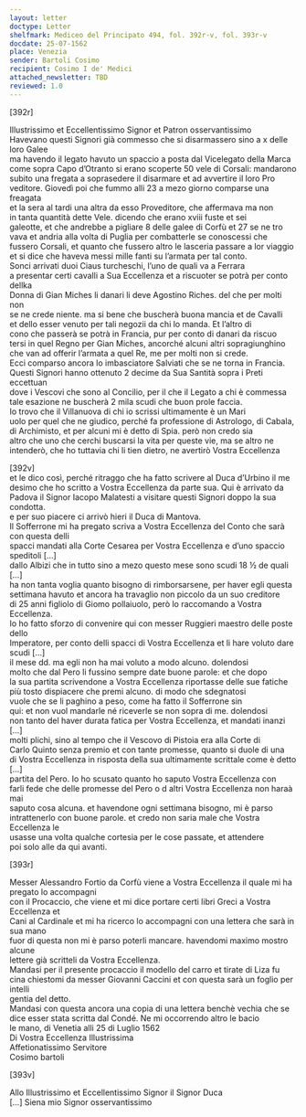 ```yaml
---
layout: letter
doctype: Letter
shelfmark: Mediceo del Principato 494, fol. 392r-v, fol. 393r-v
docdate: 25-07-1562
place: Venezia
sender: Bartoli Cosimo
recipient: Cosimo I de' Medici
attached_newsletter: TBD
reviewed: 1.0
---
```


[392r]  
  
Illustrissimo et Eccellentissimo Signor et Patron osservantissimo  
Havevano questi Signori già commesso che si disarmassero sino a x delle loro Galee  
ma havendo il legato havuto un spaccio a posta dal Vicelegato della Marca  
come sopra Capo d’Otranto si erano scoperte 50 vele di Corsali: mandarono  
subito una fregata a soprasedere il disarmare et ad avvertire il loro Pro  
veditore. Giovedì poi che fummo alli 23 a mezo giorno comparse una freagata  
et la sera al tardi una altra da esso Proveditore, che affermava ma non  
in tanta quantità dette Vele. dicendo che erano xviii fuste et sei  
galeotte, et che andrebbe a pigliare 8 delle galee di Corfù et 27 se ne tro  
vava et andria alla volta di Puglia per combatterle se conoscessi che  
fussero Corsali, et quanto che fussero altro le lasceria passare a lor viaggio  
et si dice che haveva messi mille fanti su l’armata per tal conto.  
Sonci arrivati duoi Ciaus turcheschi, l’uno de quali va a Ferrara  
a presentar certi cavalli a Sua Eccellenza et a riscuoter se potrà per conto dellka  
Donna di Gian Miches li danari li deve Agostino Riches. del che per molti non   
se ne crede niente. ma si bene che buscherà buona mancia et de Cavalli  
et dello esser venuto per tali negozii da chi lo manda. Et l’altro di  
cono che passerà se potrà in Francia, pur per conto di danari da riscuo  
tersi in quel Regno per Gian Miches, ancorché alcuni altri sopragiunghino  
che van ad offerir l’armata a quel Re, me per molti non si crede.  
Ecci comparso ancora lo imbasciatore Salviati che se ne torna in Francia.  
Questi Signori hanno ottenuto 2 decime da Sua Santità sopra i Preti eccettuan  
dove i Vescovi che sono al Concilio, per il che il Legato a chi è commessa  
tale esazione ne buscherà 2 mila scudi che buon prole faccia.  
Io trovo che il Villanuova di chi io scrissi ultimamente è un Mari  
uolo per quel che ne giudico, perché fa professione di Astrologo, di Cabala,  
di Archimisto, et per alcuni mi è detto di Spia. però non credo sia  
altro che uno che cerchi buscarsi la vita per queste vie, ma se altro ne  
intenderò, che ho tuttavia chi li tien dietro, ne avertirò Vostra Eccellenza  

[392v]  
et le dico così, perché ritraggo che ha fatto scrivere al Duca d’Urbino il me  
desimo che ho scritto a Vostra Eccellenza da parte sua. Qui è arrivato da  
Padova il Signor Iacopo Malatesti a visitare questi Signori doppo la sua condotta.  
e per suo piacere ci arrivò hieri il Duca di Mantova.  
Il Sofferrone mi ha pregato scriva a Vostra Eccellenza del Conto che sarà con questa delli  
spacci mandati alla Corte Cesarea per Vostra Eccellenza e d’uno spaccio speditoli […]  
dallo Albizi che in tutto sino a mezo questo mese sono scudi 18 ½ de quali […]  
ha non tanta voglia quanto bisogno di rimborsarsene, per haver egli questa  
settimana havuto et ancora ha travaglio non piccolo da un suo creditore  
di 25 anni figliolo di Giomo pollaiuolo, però lo raccomando a Vostra Eccellenza.  
Io ho fatto sforzo di convenire qui con messer Ruggieri maestro delle poste dello  
Imperatore, per conto delli spacci di Vostra Eccellenza et li hare voluto dare scudi […]  
il mese dd. ma egli non ha mai voluto a modo alcuno. dolendosi  
molto che dal Pero li fussino sempre date buone parole: et che dopo  
la sua partita scrivendone a Vostra Eccellenza riportasse delle sue fatiche  
più tosto dispiacere che premi alcuno. di modo che sdegnatosi  
vuole che se li paghino a peso, come ha fatto il Sofferrone sin  
qui: et non vuol mandarle né riceverle se non sopra di me. dolendosi  
non tanto del haver durata fatica per Vostra Eccellenza, et mandati inanzi […]  
molti plichi, sino al tempo che il Vescovo di Pistoia era alla Corte di  
Carlo Quinto senza premio et con tante promesse, quanto si duole di una  
di Vostra Eccellenza in risposta della sua ultimamente scrittale come è detto […]  
partita del Pero. Io ho scusato quanto ho saputo Vostra Eccellenza con  
farli fede che delle promesse del Pero o d altri Vostra Eccellenza non haraà mai  
saputo cosa alcuna. et havendone ogni settimana bisogno, mi è parso  
intrattenerlo con buone parole. et credo non saria male che Vostra Eccellenza le  
usasse una volta qualche cortesia per le cose passate, et attendere  
poi solo alle da qui avanti.  
  

[393r]  
  
Messer Alessandro Fortio da Corfù viene a Vostra Eccellenza il quale mi ha pregato lo accompagni  
con il Procaccio, che viene et mi dice portare certi libri Greci a Vostra Eccellenza et  
Cani al Cardinale et mi ha ricerco lo accompagni con una lettera che sarà in sua mano  
fuor di questa non mi è parso poterli mancare. havendomi maximo mostro alcune  
lettere già scritteli da Vostra Eccellenza.  
Mandasi per il presente procaccio il modello del carro et tirate di Liza fu  
cina chiestomi da messer Giovanni Caccini et con questa sarà un foglio per intelli  
gentia del detto.  
Mandasi con questa ancora una copia di una lettera benchè vechia che se  
dice esser stata scritta dal Condé. Ne mi occorrendo altro le bacio  
le mano, di Venetia alli 25 di Luglio 1562  
Di Vostra Eccellenza Illustrissima  
Affetionatissimo Servitore  
Cosimo bartoli  

[393v]  
  
Allo Illustrissimo et Eccellentissimo Signor il Signor Duca  
[…] Siena mio Signor osservantissimo  

